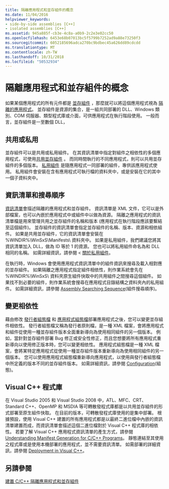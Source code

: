 ```yaml
---
title: 隔離應用程式和並存組件的概念
ms.date: 11/04/2016
helpviewer_keywords:
- side-by-side assemblies [C++]
- isolated assemblies [C++]
ms.assetid: 945a885f-cb3e-4c8a-a0b9-2c2e3e02cc50
ms.openlocfilehash: 6453e68b07013bc5f5799b7252ad9a88e73250f3
ms.sourcegitcommit: 6052185696adca270bc9bdbec45a626dd89cdcdd
ms.translationtype: MT
ms.contentlocale: zh-TW
ms.lasthandoff: 10/31/2018
ms.locfileid: "50532934"
---
```

# <a name="concepts-of-isolated-applications-and-side-by-side-assemblies"></a>隔離應用程式和並存組件的概念

如果某個應用程式的所有元件都是 [並存組件](/windows/desktop/SbsCs/isolated-applications) ，那麼就可以將這個應用程式視為 [隔離的應用程式](/windows/desktop/SbsCs/about-side-by-side-assemblies-)。 並存組件是資源的集合，是一組共同部署的 DLL、Windows 類別、COM 伺服器、類型程式庫或介面，可供應用程式在執行階段使用。 一般而言，並存組件是一至數個 DLL，

## <a name="shared-or-private"></a>共用或私用

並存組件可以是共用或私用組件。 在其資訊清單中指定對組件之相依性的多個應用程式，可使用[共用並存組件](https://msdn.microsoft.com/library/aa375996.aspx) 。 而同時間執行的不同應用程式，則可以共用並存組件的多個版本。 [私用組件](/windows/desktop/SbsCs/about-private-assemblies-) 是隨應用程式一同部署的組件，專供該應用程式使用。 私用組件會安裝在含有應用程式可執行檔的資料夾中，或是安裝在它的其中一個子資料夾中。

## <a name="manifests-and-search-order"></a>資訊清單和搜尋順序

[資訊清單](https://msdn.microsoft.com/library/aa375365)會描述隔離的應用程式和並存組件。 資訊清單是 XML 文件，它可以是外部檔案，也可以內嵌於應用程式中或組件中以做為資源。 隔離之應用程式的資訊清單檔是用來管理共用之並存組件的名稱和版本 (應用程式在執行階段應該要繫結至這個組件)。 並存組件的資訊清單會指定並存組件的名稱、版本、資源和相依組件。 如果是共用並存組件，它的資訊清單會安裝在 %WINDIR%\WinSxS\Manifests\ 資料夾中。 如果是私用組件，我們建議您將其資訊清單加入 DLL，做為 ID 等於 1 的資源。 您也可以將私用組件命名為和 DLL 相同的名稱。 如需詳細資訊，請參閱 <<c0> [ 關於私用組件](/windows/desktop/SbsCs/about-private-assemblies-)。

在執行時，Windows 會使用應用程式資訊清單中的組件資訊來搜尋及載入相對應的並存組件。 如果隔離之應用程式指定組件相依性，則作業系統會先在 %WINDIR%\WinSxS\ 資料夾原生組件快取中的共用組件之間搜尋這個組件。 如果找不到必要的組件，則作業系統會搜尋在應用程式目錄結構之資料夾內的私用組件。 如需詳細資訊，請參閱 [Assembly Searching Sequence](/windows/desktop/SbsCs/assembly-searching-sequence)(組件搜尋順序)。

## <a name="changing-dependencies"></a>變更相依性

藉由修改 [發行者組態檔](/windows/desktop/SbsCs/publisher-configuration-files) 和 [應用程式組態檔](/windows/desktop/SbsCs/application-configuration-files)部署應用程式之後，您可以變更並存組件相依性。 發行者組態檔又稱為發行者原則檔，是一種 XML 檔案，會將應用程式和組件從使用一種並存組件版本全面重新導向為使用相同組件的另一個版本。 例如，當針對並存組件部署 Bug 修正或安全性修正，而且您想要將所有應用程式重新導向以使用修正版本時，您可以變更相依性。 應用程式組態檔是一種 XML 檔案，會將某特定應用程式從使用一種並存組件版本重新導向為使用相同組件的另一個版本。 您可以使用應用程式組態檔重新導向應用程式，以使用與發行者組態檔中所定義的版本不同的並存組件版本。 如需詳細資訊，請參閱 [Configuration](/windows/desktop/SbsCs/configuration)(組態)。

## <a name="visual-c-libraries"></a>Visual C++ 程式庫

在 Visual Studio 2005 和 Visual Studio 2008 中，ATL、MFC、CRT、Standard C++、OpenMP 和 MSDIA 等可轉散發程式庫都是以共用並存組件的形式部署至原生組件快取。 在目前的版本，可轉散發程式庫使用的是集中部署。 根據預設，使用 Visual C++ 建置的所有應用程式都是以最終二進位檔中內嵌的資訊清單建置而成，而資訊清單會描述這個二進位檔對於 Visual C++ 程式庫的相依性。 若要了解 Visual C++ 應用程式資訊清單的產生方式，請參閱 [Understanding Manifest Generation for C/C++ Programs](../build/understanding-manifest-generation-for-c-cpp-programs.md)。 靜態連結至其使用之程式庫或是使用本機部署的應用程式，並不需要資訊清單。 如需部署的詳細資訊，請參閱 [Deployment in Visual C++](../ide/deployment-in-visual-cpp.md)。

## <a name="see-also"></a>另請參閱

[建置 C/C++ 隔離應用程式和並存組件](../build/building-c-cpp-isolated-applications-and-side-by-side-assemblies.md)